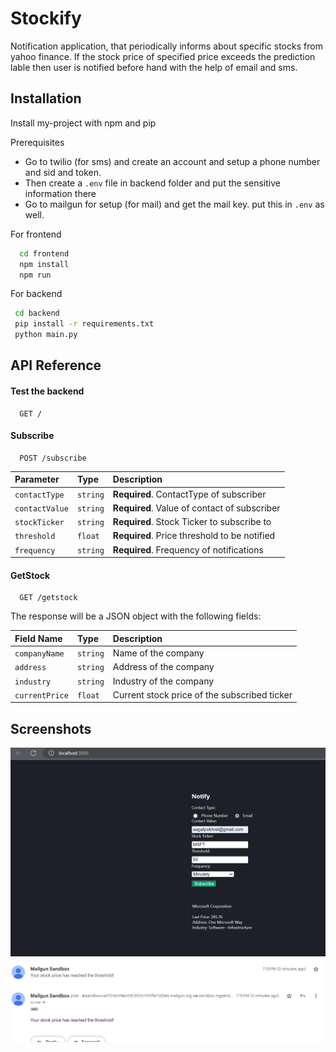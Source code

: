 
# Stockify

Notification application, that periodically informs about specific stocks from yahoo finance. If the stock price of specified price exceeds the prediction lable then user is notified before hand with the help of email and sms.


## Installation

Install my-project with npm and pip

Prerequisites

- Go to twilio (for sms) and create an account and setup a phone number and sid and token.
- Then create a `.env` file in backend folder and put the sensitive information there
- Go to mailgun for setup (for mail) and get the mail key. put this in `.env` as well.

For frontend
```bash
  cd frontend
  npm install
  npm run
```

For backend
 ```bash
  cd backend
  pip install -r requirements.txt
  python main.py
```   



## API Reference

#### Test the backend

```http
  GET /
```

#### Subscribe

```http
  POST /subscribe
```

| Parameter | Type     | Description                       |
| :-------- | :------- | :-------------------------------- |
| `contactType`      | `string` | **Required**. ContactType of subscriber |
| `contactValue` | `string` | **Required**. Value of contact of subscriber |
| `stockTicker` |	`string` |	**Required**. Stock Ticker to subscribe to
| `threshold` |	`float` |	**Required**. Price threshold to be notified
| `frequency` |	`string` |	**Required**. Frequency of notifications

#### GetStock

```http
  GET /getstock
```
The response will be a JSON object with the following fields:

| Field Name | Type     | Description                       |
| :-------- | :------- | :-------------------------------- |
| `companyName` |	`string` |	Name of the company |
| `address` |	`string` |	Address of the company |
| `industry` |	`string` |	Industry of the company |
| `currentPrice` | 	`float`	| Current stock price of the subscribed ticker |


## Screenshots

![Screenshot](ui.png)
![Screenshot](email.png)

